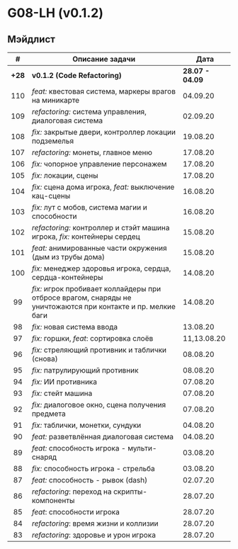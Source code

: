 # G08-LH (v0.1.2)

## Мэйдлист

| # | Описание задачи | Дата |
|:-:| --------------- | ---- |
|**+28** | **v0.1.2 (Code Refactoring)** | **28.07 - 04.09** |
|110| *feat:* квестовая система, маркеры врагов на миникарте | 04.09.20 |
|109| *refactoring:* система управления, диалоговая система | 02.09.20 |
|108| *fix:* закрытые двери, контроллер локации подземелья | 19.08.20 |
|107| *refactoring:* монеты, главное меню | 17.08.20 |
|106| *fix:* чопорное управление персонажем | 17.08.20 |
|105| *fix:* локации, сцены | 17.08.20 |
|104| *fix:* сцена дома игрока, *feat:* выключение кац-сцены | 16.08.20 |
|103| *fix:* лут с мобов, система магии и способности | 16.08.20 |
|102| *refactoring:* контроллер и стэйт машина игрока, *fix:* контейнеры сердец | 15.08.20 |
|101| *feat:* анимированные части окружения (дым из трубы дома) | 15.08.20 |
|100| *fix:* менеджер здоровья игрока, сердца, сердца-контейнеры | 14.08.20 |
| 99| *fix:* игрок пробивает коллайдеры при отбросе врагом, снаряды не уничтожаются при контакте и пр. мелкие баги | 14.08.20 |
| 98| *fix:* новая система ввода | 13.08.20 |
| 97| *fix:* горшки, *feat*: сортировка слоёв | 11,13.08.20 |
| 96| *fix:* стреляющий противник и таблички (снова) | 08.08.20 |
| 95| *fix:* патрулирующий противник | 08.08.20 |
| 94| *fix:* ИИ противника | 07.08.20 |
| 93| *fix:* стейт машина | 07.08.20 |
| 92| *fix:* диалоговое окно, сцена получения предмета | 07.08.20 |
| 91| *fix:* таблички, монетки, сундуки | 04.08.20 |
| 90| *feat:* разветвлённая диалоговая система | 04.08.20 |
| 89| *feat:* способность игрока - мульти-снаряд | 03.08.20 |
| 88| *fix:* способность игрока - стрельба | 03.08.20 |
| 87| *feat:* способность - рывок (dash) | 02.07.20 |
| 86| *refactoring*: переход на скрипты-компоненты | 28.07.20 |
| 85| *feat*: способности игрока | 28.07.20 |
| 84| *refactoring*: время жизни и коллизии | 28.07.20 |
| 83| *refactoring*: здоровье и урон игрока | 28.07.20 |
